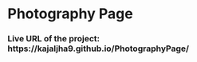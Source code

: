 # Photography Page
<h3>Live URL of the project:<br/> https://kajaljha9.github.io/PhotographyPage/</h3>
